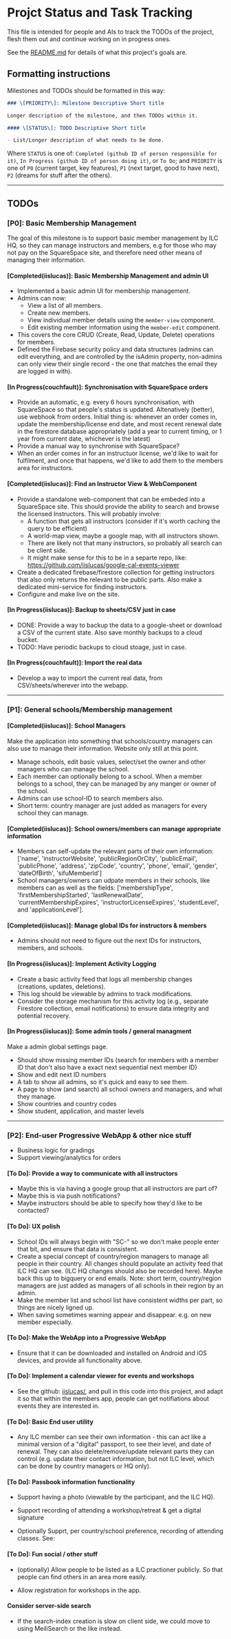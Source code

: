 # Projct Status and Task Tracking

This file is intended for people and AIs to track the TODOs of the project,
flesh them out and continue working on in progress ones.

See the [README.md](./README.md) for details of what this project's goals are.

## Formatting instructions

Milestones and TODOs should be formatted in this way:

```md
### \[PRIORITY\]: Milestone Descriptive Short title

Longer description of the milestone, and then TODOs within it.

#### \[STATUS\]: TODO Descriptive Short title

- List/Longer description of what needs to be done.
```

Where `STATUS` is one of: `Completed (github ID of person responsible for it)`,
`In Progress (github ID of person doing it)`, or `To Do`; and `PRIORITY` is one
of `P0` (current target, key features), `P1` (next target, good to have next),
`P2` (dreams for stuff after the others).

---

## TODOs

### \[P0\]: Basic Membership Management

The goal of this milestone is to support basic member management by ILC HQ, so
they can manage instructors and members, e.g for those who may not pay on the
SquareSpace site, and therefore need other means of managing their information.

#### \[Completed(iislucas)\]: Basic Membership Management and admin UI

- Implemented a basic admin UI for membership management.
- Admins can now:
  - View a list of all members.
  - Create new members.
  - View individual member details using the `member-view` component.
  - Edit existing member information using the `member-edit` component.
- This covers the core CRUD (Create, Read, Update, Delete) operations for members.
- Defined the Firebase security policy and data structures (admins can edit everything, and are controlled by the isAdmin property, non-admins can only view their single record - the one that matches the email they are logged in with).

#### \[In Progress(couchfault)\]: Synchronisation with SquareSpace orders

- Provide an automatic, e.g. every 6 hours synchronisation, with SquareSpace so
  that people's status is updated. Altenatively (better), use webhook from
  orders. Initial thing is: whenever an order comes in, update the
  membership/license end date, and most recent renewal date in the firestore
  database appropriately (add a year to current timing, or 1 year from current
  date, whichever is the latest)
- Provide a manual way to synchronise with SquareSpace?
- When an order comes in for an instructuor license, we'd like to wait for
  fulfilment, and once that happens, we'd like to add them to the members area
  for instructors.

#### \[Completed(iislucas)\]: Find an Instructor View & WebComponent

- Provide a standalone web-component that can be embeded into a SquareSpace
  site. This should provide the ability to search and browse the licensed
  Instructors. This will probably involve:
  - A function that gets all instructors (consider if it's worth caching the
    query to be efficient)
  - A world-map view, maybe a google map, with all instructors shown.
  - There are likely not that many instructors, so probably all search can be
    client side.
  - It might make sense for this to be in a separte repo, like:
    https://github.com/iislucas/google-cal-events-viewer
- Create a dedicated firebase/firestore collection for getting instructors that
  also only returns the relevant to be public parts. Also make a dedicated
  mini-service for finding instructors.
- Configure and make live on the site.

#### \[In Progress(iislucas)\]: Backup to sheets/CSV just in case

- DONE: Provide a way to backup the data to a google-sheet or download a CSV of the
  current state. Also save monthly backups to a cloud bucket.
- TODO: Have periodic backups to cloud stoage, just in case.

#### \[In Progress(couchfault)\]: Import the real data

- Develop a way to import the current real data, from CSV/sheets/wherever into
  the webapp.

---

### \[P1\]: General schools/Membership management

#### \[Completed(iislucas)\]: School Managers

Make the application into something that schools/country managers can also use
to manage their information. Website only still at this point.

- Manage schools, edit basic values, select/set the owner and other managers who
  can manage the school.
- Each member can optionally belong to a school. When a member belongs to a
  school, they can be managed by any manger or owner of the school.
- Admins can use school-ID to search members also.
- Short term: country manager are just added as managers for every school they
  can manage.

#### \[Completed(iislucas)\]: School owners/members can manage appropriate information

- Members can self-update the relevant parts of their own information: ['name',
  'instructorWebsite', 'publicRegionOrCity', 'publicEmail', 'publicPhone',
  'address', 'zipCode', 'country', 'phone', 'email', 'gender', 'dateOfBirth',
  'sifuMemberId']
- School managers/owners can udpate members in their schools, like members can
  as well as the fields: ['membershipType', 'firstMembershipStarted',
  'lastRenewalDate', 'currentMembershipExpires', 'instructorLicenseExpires',
  'studentLevel', and 'applicationLevel'].

#### \[Completed(iislucas)\]: Manage global IDs for instructors & members

- Admins should not need to figure out the next IDs for instructors, members,
  and schools.

#### \[In Progress(iislucas)\]: Implement Activity Logging

- Create a basic activity feed that logs all membership changes (creations,
  updates, deletions).
- This log should be viewable by admins to track modifications.
- Consider the storage mechanism for this activity log (e.g., separate Firestore
  collection, email notifications) to ensure data integrity and potential
  recovery.

#### \[In Progress(iislucas)\]: Some admin tools / general managment

Make a admin global settings page.

- Should show missing member IDs (search for members with a member ID
  that don't also have a exact next sequential next member ID)
- Show and edit next ID numbers
- A tab to show all admins, so it's quick and easy to see them.
- A page to show (and search) all school owners and managers, and what they
  manage.
- Show countries and country codes
- Show student, application, and master levels

---

### \[P2\]: End-user Progressive WebApp & other nice stuff

- Business logic for gradings
- Support viewing/analytics for orders

#### \[To Do\]: Provide a way to communicate with all instructors

- Maybe this is via having a google group that all instructors are part of?
- Maybe this is via push notifications?
- Maybe instructors should be able to specify how they'd like to be contacted?

#### \[To Do\]: UX polish

- School IDs will always begin with "SC-" so we don't make people enter that
  bit, and ensure that data is consistent.
- Create a special concept of country/region managers to manage all people in
  their country. All changes should populate an activity feed that ILC HQ can
  see. (ILC HQ changes should also be recorded here). Maybe back this up to
  bigquery or end emails. Note: short term, country/region managers are just
  added as managers of all schools in their region by an admin.
- Make the member list and school list have consistent widths per part, so
  things are nicely ligned up.
- When saving sometimes warning appear and disappear. e.g. on new member
  especially.

#### \[To Do\]: Make the WebApp into a Progressive WebApp

- Ensure that it can be downloaded and installed on Android and iOS devices, and
  provide all functionality above.

#### \[To Do\]: Implement a calendar viewer for events and workshops

- See the github: [iislucas/](github.com/iislucas/google-cal-events-viewer), and
  pull in this code into this project, and adapt it so that within the members
  app, people can get notifiations about events they are interested in.

#### \[To Do\]: Basic End user utility

- Any ILC member can see their own information - this can act like a minimal
  version of a "digital" passport, to see their level, and date of renewal. They
  can also delete/remove/update relevant parts they can control (e.g. update
  their contact information, but not ILC level, which can be done by country
  managers or HQ only).

#### \[To Do\]: Passbook information functionality

- Support having a photo (viewable by the participant, and the ILC HQ).

- Support recording of attending a workshop/retreat & get a digital signature

- Optionally Supprt, per country/school preference, recording of attending
  classes. See:

#### \[To Do\]: Fun social / other stuff

- (optionally) Allow people to be listed as a ILC practioner publicly. So that
  people can find others in an area more easily.

- Allow registration for workshops in the app.

#### Consider server-side search

- If the search-index creation is slow on client side, we could move to using
  MeiliSearch or the like instead.
